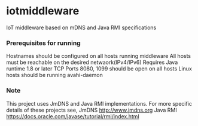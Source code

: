 # iotmiddleware
IoT middleware based on mDNS and Java RMI specifications

### Prerequisites for running 
Hostnames should be configured on all hosts running middleware
All hosts must be reachable on the desired netwaork(IPv4/IPv6)
Requires Java runtime 1.8 or later
TCP Ports 8080, 1099 should be open on all hosts
Linux hosts should be running avahi-daemon 

### Note
This project uses JmDNS and Java RMI implementations.
For more specific details of these projects see,
JmDNS http://www.jmdns.org
Java RMI https://docs.oracle.com/javase/tutorial/rmi/index.html
